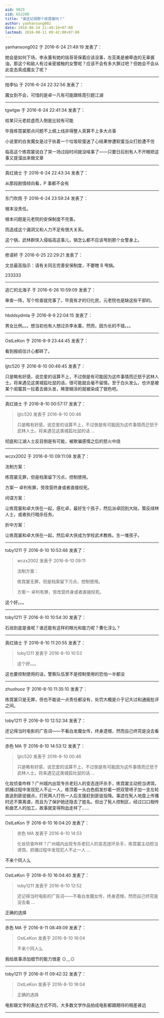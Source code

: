 ```yaml
---
aid: 9025
zid: 652280
title: "谁还记得那个练霓裳吗？"
author: yanhansong002
date: 2016-06-24 21:49:19+07:00
lastmod: 2016-08-11 09:42:00+07:00
---
```


yanhansong002 于 2016-6-24 21:49:19 发表了：

她会是如何下场，李永薰有她的铭哥哥保着应该没事，左亚美是被牵连的无辜酱油，那这个和敌人有过亲密接触的女警呢？应该不会有多大罪过吧？但她会不会从此变态真成魔女了呢？

---

陆李仙 于 2016-6-24 22:32:56 发表了：

魔女到不会，可惜的是卓一凡有可能跟练霓引题江湖

---

tgwtgw 于 2016-6-24 22:41:34 发表了：

给某只元老趁虚而入倒是比较有可能

毕竟练霓裳那点问题不上纲上线非得整人真算不上多大点事

小说里的白发魔女是过于执着一个垃圾软蛋迷了心结果惨遭软蛋当众打脸遭不住

临高这个练霓裳说白了哭一场过段时间就没啥事了——只要日后别有人不开眼把这事又提溜出来做文章

---

真红骑士 于 2016-6-24 22:43:34 发表了：

从那段剧情倾向看，P 事都不会有

---

东门吹雨 于 2016-6-24 23:59:24 发表了：

根本没责任。

根本问题是元老院的安保制度不完善。

而造成这个漏洞又和人力不足有很大关系。

这个锅，武林群侠入侵临高这事儿，锅怎么都不应该甩到那个女警身上。

---

修语轩 于 2016-6-25 22:29:21 发表了：

文总最高指示：请有关同志完善安保制度，不要瞎 B 甩锅。

233333

---

逃亡的北海子 于 2016-6-26 10:59:09 发表了：

审查一阵，写个检查就完事了。毕竟有才的归化民，元老院也是缺这些干部的。

---

hbddsydmla 于 2016-8-9 22:04:15 发表了：

男女比例。。。想当初也有人想过杀李永薰，然而，因为长的不错。。。

---

OstLeKon 于 2016-8-9 23:44:45 发表了：

看到报纸估计心都碎了。

---

ljjtc520 于 2016-8-10 00:46:45 发表了：

只是略有好感，说恋爱的话算不上，不过倒是有可能因为这件事情而迁怒于武林人士。将来遇见这类城狐社鼠的话，很可能就会毫不留情。至于白头发么，也许是被某个闺蜜其一拉着去做头发，稀里糊涂的就被染成了银色吧。

---

真红骑士 于 2016-8-10 00:57:17 发表了：

> ljjtc520 发表于 2016-8-10 00:46
>
> 只是略有好感，说恋爱的话算不上，不过倒是有可能因为这件事情而迁怒于武林人士。将来遇见这类城狐社鼠的话 ...

彻底和江湖人士反目倒是有可能，被欺骗感情之后的怒火中烧

---

wczx2002 于 2016-8-10 09:11:08 发表了：

法制方案：

练霓裳无罪，但是档案留下污点，控制使用。

方案一 卓判有罪，劳改营终身或者直接绞死。

间谍方案：

让练霓裳和卓大侠在一起，感化卓，最好生个孩子，然后派卓回到大陆，策反绿林人士，或者执行暗杀任务。

折中方案：

让练霓裳和卓大侠在一起，然后卓大侠成为学校武术教练。生一堆孩子。

---

toby1211 于 2016-8-10 10:53:48 发表了：

> wczx2002 发表于 2016-8-10 09:11
>
> 法制方案：
>
> 练霓裳无罪，但是档案留下污点，控制使用。
>
> 方案一 卓判有罪，劳改营终身或者直接绞死。

这个好。。。

---

toby1211 于 2016-8-10 10:54:30 发表了：

石翁到底是谁呢？谁还能有这样的眼光和能力呢？曹化淳么？

---

真红骑士 于 2016-8-10 11:20:55 发表了：

> toby1211 发表于 2016-8-10 10:53
>
> 这个好。。。

这也要控制使用的话，警察队伍里不是控制使用的恐怕一半都没

---

zhuohuoz 于 2016-8-10 11:35:10 发表了：

练霓裳只是无罪，但也不能说一点责任都没有，处罚大概是介于记大过和通报批评之间。

---

toby1211 于 2016-8-10 12:52:34 发表了：

还记得当时电影的广告词——不看白发魔女传，终身遗憾，然而自己终究是没去看

---

赤色 MA 于 2016-8-10 14:53:12 发表了：

> ljjtc520 发表于 2016-8-10 00:46
>
> 只是略有好感，说恋爱的话算不上，不过倒是有可能因为这件事情而迁怒于武林人士。将来遇见这类城狐社鼠的话 ...

化妆侦查咋样？广州城内出现专杀老妇人的变态连环杀手，练霓裳主动担当诱饵，抓捕过程中发现犯人不止一人，练顶着一头白色假发抄着一把双管喷子加一支左轮直追到匪徒据点，打死两人打伤一人后支援赶到匪徒投降。事迹在髡人地盘上传播时还不算离谱，而且为了保护她还隐去了姓名。但出了髡人控制区，经过口口相传和曲艺人的加工，故事就变得狗血走样了……

---

OstLeKon 于 2016-8-10 16:04:20 发表了：

> 赤色 MA 发表于 2016-8-10 14:53
>
> 化妆侦查咋样？广州城内出现专杀老妇人的变态连环杀手，练霓裳主动担当诱饵，抓捕过程中发现犯人不止一人 ...

不来个同人么

---

OstLeKon 于 2016-8-10 16:04:40 发表了：

> toby1211 发表于 2016-8-10 12:52
>
> 还记得当时电影的广告词——不看白发魔女传，终身遗憾，然而自己终究是没去看 ...

正确的选择

---

赤色 MA 于 2016-8-11 08:49:09 发表了：

> OstLeKon 发表于 2016-8-10 16:04
>
> 不来个同人么

我给故事添加细节的能力很差 ⊙﹏⊙

---

toby1211 于 2016-8-11 09:42:32 发表了：

> OstLeKon 发表于 2016-8-10 16:04
>
> 正确的选择

电影跟文字的表达方式不同，大多数文学作品拍成电影都跟期待的相差甚远

---
